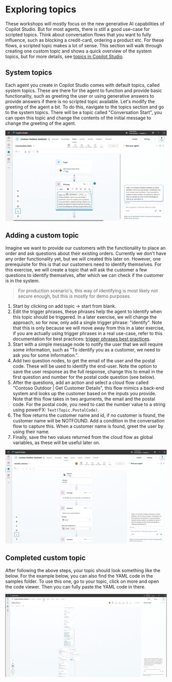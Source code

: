 # Exploring topics

These workshops will mostly focus on the new generative AI capabilities of Copilot Studio. But for most agents, there is still a good use-case for scripted topics. Think about conversation flows that you want to fully influence, such as blocking a credit-card, ordering a product etc. For these flows, a scripted topic makes a lot of sense. This section will walk through creating one custom topic and shows a quick overview of the system topics, but for more details, see [topics in Copilot Studio](https://learn.microsoft.com/en-us/microsoft-copilot-studio/guidance/topics-overview).

## System topics

Each agent you create in Copilot Studio comes with default topics, called system topics. These are there for the agent to function and provide basic functionality, such as greeting the user or using generative answers to provide answers if there is no scripted topic available. Let's modify the greeting of the agent a bit. To do this, navigate to the topics section and go to the system topics. There will be a topic called "Conversation Start", you can open this topic and change the contents of the initial message to change the greeting of the agent.

![Change greeting](../media/05-Change-Greeting.png)


## Adding a custom topic

Imagine we want to provide our customers with the functionality to place an order and ask questions about their existing orders. Currently we don't have any order functionality yet, but we will created this later on. However, one prerequisite for this is that our customers need to identify themselves. For this exercise, we will create a topic that will ask the customer a few questions to identify themselves, after which we can check if the customer is in the system.

> For production scenario's, this way of identifying is most likely not secure enough, but this is mostly for demo purposes.

1. Start by clicking on add topic -> start from blank.
2. Edit the trigger phrases, these phrases help the agent to identify when this topic should be triggered. In a later exercise, we will change the approach, so for now, only add a single trigger phrase: "identify". Note that this is only because we will move away from this in a later exercise, if you are actually using trigger phrases in a real use-case, refer to this documentation for best practices: [trigger phrases best practices](https://learn.microsoft.com/en-us/microsoft-copilot-studio/guidance/trigger-phrases-best-practices).
3. Start with a simple message node to notify the user that we will require some information, such as "To identify you as a customer, we need to ask you for some information.".
4. Add two question nodes, to get the email of the user and the postal code. These will be used to identify the end-user. Note the option to save the user response as the full response, change this to email in the first question and number for the postal code question (see below).
5. After the questions, add an action and select a cloud flow called "Contoso Outdoor | Get Customer Details", this flow mimics a back-end system and looks up the customer based on the inputs you provide. Note that this flow takes in two arguments, the email and the postal code. For the postal code, you need to cast the number value to a string using powerFX: `Text(Topic.PostalCode)`.
6. The flow returns the customer name and id, if no customer is found, the customer name will be NOTFOUND. Add a condition in the conversation flow to capture this. When a customer name is found, greet the user by using their name.
7. Finally, save the two values returned from the cloud flow as global variables, as these will be useful later on.

![Sample question](../media/06-Sample-Question.png)

## Completed custom topic
After following the above steps, your topic should look something like the below. For the example below, you can also find the YAML code in the samples folder. To use this one, go to your topic, click on more and open the code viewer. Then you can fully paste the YAML code in there.

![Full topic](../media/07-Full-Topic.png)